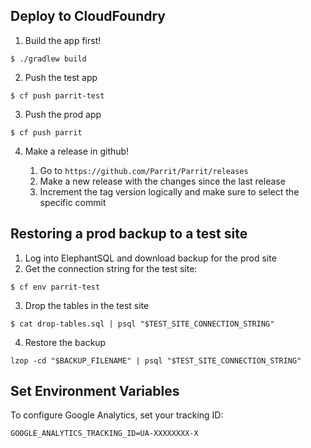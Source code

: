 ## Deploy to CloudFoundry

1. Build the app first!
```
$ ./gradlew build
```

2. Push the test app
```
$ cf push parrit-test
```

3. Push the prod app
```
$ cf push parrit
```

4. Make a release in github!

    1. Go to `https://github.com/Parrit/Parrit/releases`
    2. Make a new release with the changes since the last release
    3. Increment the tag version logically and make sure to select the specific commit

## Restoring a prod backup to a test site

1. Log into ElephantSQL and download backup for the prod site
2. Get the connection string for the test site:
```
$ cf env parrit-test
```
3. Drop the tables in the test site
```
$ cat drop-tables.sql | psql "$TEST_SITE_CONNECTION_STRING"
```
4. Restore the backup
```
lzop -cd "$BACKUP_FILENAME" | psql "$TEST_SITE_CONNECTION_STRING"
```

## Set Environment Variables

To configure Google Analytics, set your tracking ID:

```
GOOGLE_ANALYTICS_TRACKING_ID=UA-XXXXXXXX-X
```
